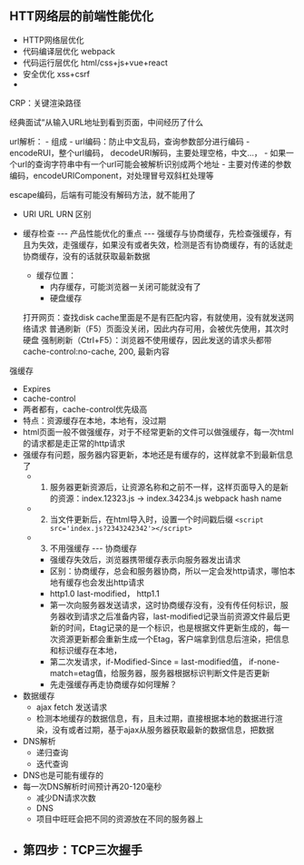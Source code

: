## HTT网络层的前端性能优化
- HTTP网络层优化
- 代码编译层优化 webpack
- 代码运行层优化 html/css+js+vue+react
- 安全优化 xss+csrf
- 

CRP：关键渲染路径

经典面试“从输入URL地址到看到页面，中间经历了什么


url解析：
    - 组成
    - url编码：防止中文乱码，查询参数部分进行编码
    - encodeRUI，整个url编码， decodeURI解码，主要处理空格，中文...，
    - 如果一个url的查询字符串中有一个url可能会被解析识别成两个地址
    - 主要对传递的参数编码，encodeURIComponent，对处理冒号双斜杠处理等

escape编码，后端有可能没有解码方法，就不能用了

- URI URL URN 区别


- 缓存检查 --- 产品性能优化的重点 --- 强缓存与协商缓存，先检查强缓存，有且为失效，走强缓存，如果没有或者失效，检测是否有协商缓存，有的话就走协商缓存，没有的话就获取最新数据

  - 缓存位置：
    - 内存缓存，可能浏览器一关闭可能就没有了
    - 硬盘缓存
  
  打开网页：查找disk cache里面是不是有匹配内容，有就使用，没有就发送网络请求
  普通刷新（F5）页面没关闭，因此内存可用，会被优先使用，其次时硬盘
  强制刷新（Ctrl+F5）：浏览器不使用缓存，因此发送的请求头都带cache-control:no-cache, 200, 最新内容

强缓存
- Expires
- cache-control
- 两者都有，cache-control优先级高
- 特点：资源缓存在本地，本地有，没过期
- html页面一般不做强缓存，对于不经常更新的文件可以做强缓存，每一次html的请求都是走正常的http请求
- 强缓存有问题，服务器内容更新，本地还是有缓存的，这样就拿不到最新信息了
  - 1. 服务器更新资源后，让资源名称和之前不一样，这样页面导入的是新的资源：index.12323.js -> index.34234.js  webpack hash name 
  - 2. 当文件更新后，在html导入时，设置一个时间戳后缀 `<script src='index.js?2343242342'></script>`
  - 3. 不用强缓存 --- 协商缓存
    - 强缓存失效后，浏览器携带缓存表示向服务器发出请求
    - 区别：协商缓存，总会和服务器协商，所以一定会发http请求，哪怕本地有缓存也会发出http请求
    - http1.0 last-modified， http1.1 
    - 第一次向服务器发送请求，这时协商缓存没有，没有传任何标识，服务器收到请求之后准备内容，last-modified记录当前资源文件最后更新的时间，Etag记录的是一个标识，也是根据文件更新生成的，每一次资源更新都会重新生成一个Etag，客户端拿到信息后渲染，把信息和标识缓存在本地，
    - 第二次发请求，if-Modified-Since = last-modified值， if-none-match=etag值，给服务器，服务器根据标识判断文件是否更新
    - 先走强缓存再走协商缓存如何理解？
- 数据缓存
  - ajax fetch 发送请求
  - 检测本地缓存的数据信息，有，且未过期，直接根据本地的数据进行渲染，没有或者过期，基于ajax从服务器获取最新的数据信息，把数据
- DNS解析
  - 递归查询
  - 迭代查询
- DNS也是可能有缓存的
- 每一次DNS解析时间预计再20-120毫秒
  - 减少DN请求次数
  - DNS
  - 项目中旺旺会把不同的资源放在不同的服务器上
- 第四步：TCP三次握手
  - 